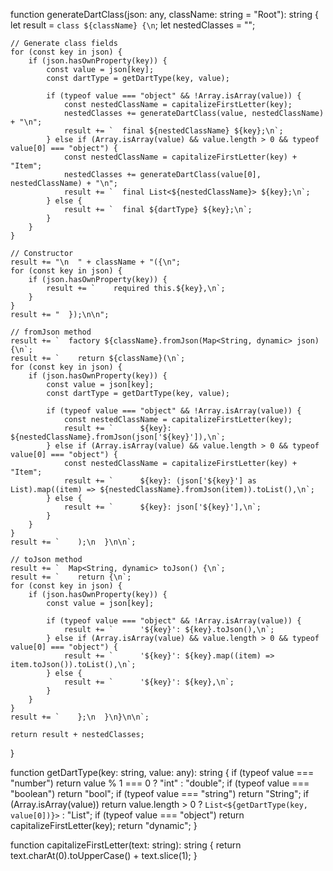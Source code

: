function generateDartClass(json: any, className: string = "Root"): string {
    let result = `class ${className} {\n`;
    let nestedClasses = "";
    
    // Generate class fields
    for (const key in json) {
        if (json.hasOwnProperty(key)) {
            const value = json[key];
            const dartType = getDartType(key, value);

            if (typeof value === "object" && !Array.isArray(value)) {
                const nestedClassName = capitalizeFirstLetter(key);
                nestedClasses += generateDartClass(value, nestedClassName) + "\n";
                result += `  final ${nestedClassName} ${key};\n`;
            } else if (Array.isArray(value) && value.length > 0 && typeof value[0] === "object") {
                const nestedClassName = capitalizeFirstLetter(key) + "Item";
                nestedClasses += generateDartClass(value[0], nestedClassName) + "\n";
                result += `  final List<${nestedClassName}> ${key};\n`;
            } else {
                result += `  final ${dartType} ${key};\n`;
            }
        }
    }

    // Constructor
    result += "\n  " + className + "({\n";
    for (const key in json) {
        if (json.hasOwnProperty(key)) {
            result += `    required this.${key},\n`;
        }
    }
    result += "  });\n\n";

    // fromJson method
    result += `  factory ${className}.fromJson(Map<String, dynamic> json) {\n`;
    result += `    return ${className}(\n`;
    for (const key in json) {
        if (json.hasOwnProperty(key)) {
            const value = json[key];
            const dartType = getDartType(key, value);

            if (typeof value === "object" && !Array.isArray(value)) {
                const nestedClassName = capitalizeFirstLetter(key);
                result += `      ${key}: ${nestedClassName}.fromJson(json['${key}']),\n`;
            } else if (Array.isArray(value) && value.length > 0 && typeof value[0] === "object") {
                const nestedClassName = capitalizeFirstLetter(key) + "Item";
                result += `      ${key}: (json['${key}'] as List).map((item) => ${nestedClassName}.fromJson(item)).toList(),\n`;
            } else {
                result += `      ${key}: json['${key}'],\n`;
            }
        }
    }
    result += `    );\n  }\n\n`;

    // toJson method
    result += `  Map<String, dynamic> toJson() {\n`;
    result += `    return {\n`;
    for (const key in json) {
        if (json.hasOwnProperty(key)) {
            const value = json[key];

            if (typeof value === "object" && !Array.isArray(value)) {
                result += `      '${key}': ${key}.toJson(),\n`;
            } else if (Array.isArray(value) && value.length > 0 && typeof value[0] === "object") {
                result += `      '${key}': ${key}.map((item) => item.toJson()).toList(),\n`;
            } else {
                result += `      '${key}': ${key},\n`;
            }
        }
    }
    result += `    };\n  }\n}\n\n`;

    return result + nestedClasses;
}

function getDartType(key: string, value: any): string {
    if (typeof value === "number") return value % 1 === 0 ? "int" : "double";
    if (typeof value === "boolean") return "bool";
    if (typeof value === "string") return "String";
    if (Array.isArray(value)) return value.length > 0 ? `List<${getDartType(key, value[0])}>` : "List<dynamic>";
    if (typeof value === "object") return capitalizeFirstLetter(key);
    return "dynamic";
}

function capitalizeFirstLetter(text: string): string {
    return text.charAt(0).toUpperCase() + text.slice(1);
}
